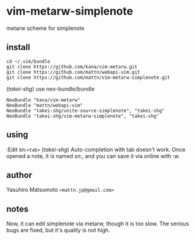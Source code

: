 vim-metarw-simplenote
=====================

metarw scheme for simplenote

install
-------

    cd ~/.vim/bundle
    git clone https://github.com/kana/vim-metarw.git
    git clone https://github.com/mattn/webapi-vim.git
    git clone https://github.com/mattn/vim-metarw-simplenote.git

  (*takei-shg*)
    use neo-bundle/bundle

    NeoBundle "kana/vim-metarw"
    NeoBundle "mattn/webapi-vim"
    NeoBundle "takei-shg/unite-source-simplenote", "takei-shg"
    NeoBundle "takei-shg/vim-metarw-simplenote", "takei-shg"

using
-----

  :Edit sn:`<tab>`
  (*takei-shg*) Auto-completion with tab doesn't work.
    Once opened a note, it is named sn:<id>,
    and you can save it via online with :w.

author
------

  Yasuhiro Matsumoto `<mattn.jp@gmail.com>`

notes
-----

  Now, it can edit simplenote via metarw, though it is too slow.
  The serious bugs are fixed, but it's quality is not high.
